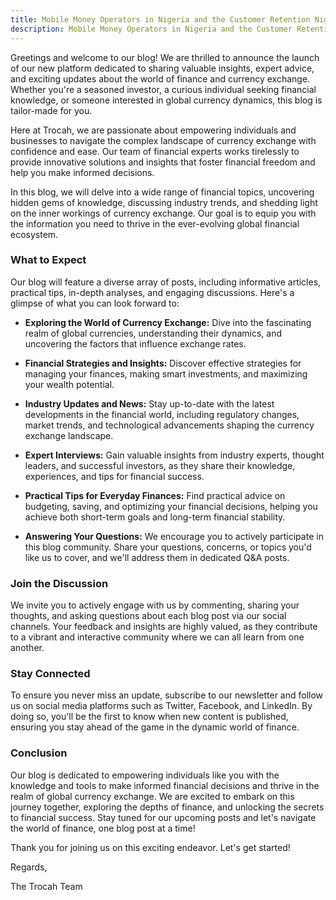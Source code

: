 ```yaml
---
title: Mobile Money Operators in Nigeria and the Customer Retention Nightmare.
description: Mobile Money Operators in Nigeria and the Customer Retention Nightmare.
---
```



Greetings and welcome to our blog! We are thrilled to announce the launch of our new platform dedicated to sharing valuable insights, expert advice, and exciting updates about the world of finance and currency exchange. Whether you're a seasoned investor, a curious individual seeking financial knowledge, or someone interested in global currency dynamics, this blog is tailor-made for you.

Here at Trocah, we are passionate about empowering individuals and businesses to navigate the complex landscape of currency exchange with confidence and ease. Our team of financial experts works tirelessly to provide innovative solutions and insights that foster financial freedom and help you make informed decisions.

In this blog, we will delve into a wide range of financial topics, uncovering hidden gems of knowledge, discussing industry trends, and shedding light on the inner workings of currency exchange. Our goal is to equip you with the information you need to thrive in the ever-evolving global financial ecosystem.

### What to Expect

Our blog will feature a diverse array of posts, including informative articles, practical tips, in-depth analyses, and engaging discussions. Here's a glimpse of what you can look forward to:

- **Exploring the World of Currency Exchange:** Dive into the fascinating realm of global currencies, understanding their dynamics, and uncovering the factors that influence exchange rates.

- **Financial Strategies and Insights:** Discover effective strategies for managing your finances, making smart investments, and maximizing your wealth potential.

- **Industry Updates and News:** Stay up-to-date with the latest developments in the financial world, including regulatory changes, market trends, and technological advancements shaping the currency exchange landscape.

- **Expert Interviews:** Gain valuable insights from industry experts, thought leaders, and successful investors, as they share their knowledge, experiences, and tips for financial success.

- **Practical Tips for Everyday Finances:** Find practical advice on budgeting, saving, and optimizing your financial decisions, helping you achieve both short-term goals and long-term financial stability.

- **Answering Your Questions:** We encourage you to actively participate in this blog community. Share your questions, concerns, or topics you'd like us to cover, and we'll address them in dedicated Q&A posts.

### Join the Discussion

We invite you to actively engage with us by commenting, sharing your thoughts, and asking questions about each blog post via our social channels. Your feedback and insights are highly valued, as they contribute to a vibrant and interactive community where we can all learn from one another.

### Stay Connected

To ensure you never miss an update, subscribe to our newsletter and follow us on social media platforms such as Twitter, Facebook, and LinkedIn. By doing so, you'll be the first to know when new content is published, ensuring you stay ahead of the game in the dynamic world of finance.

### Conclusion

Our blog is dedicated to empowering individuals like you with the knowledge and tools to make informed financial decisions and thrive in the realm of global currency exchange. We are excited to embark on this journey together, exploring the depths of finance, and unlocking the secrets to financial success. Stay tuned for our upcoming posts and let's navigate the world of finance, one blog post at a time!

Thank you for joining us on this exciting endeavor. Let's get started!

Regards,

The Trocah Team
